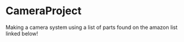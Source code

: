 # CameraProject
Making a camera system using a list of parts found on the amazon list linked below!
